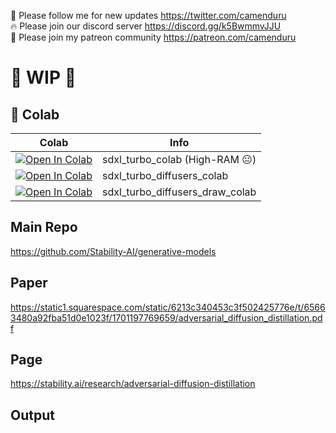 🐣 Please follow me for new updates https://twitter.com/camenduru <br />
🔥 Please join our discord server https://discord.gg/k5BwmmvJJU <br />
🥳 Please join my patreon community https://patreon.com/camenduru <br />

# 🚦 WIP 🚦

## 🦒 Colab

| Colab | Info
| --- | --- |
[![Open In Colab](https://colab.research.google.com/assets/colab-badge.svg)](https://colab.research.google.com/github/camenduru/sdxl-turbo-colab/blob/main/sdxl_turbo_colab.ipynb) | sdxl_turbo_colab (High-RAM 😐)
[![Open In Colab](https://colab.research.google.com/assets/colab-badge.svg)](https://colab.research.google.com/github/camenduru/sdxl-turbo-colab/blob/main/sdxl_turbo_diffusers_colab.ipynb) | sdxl_turbo_diffusers_colab
[![Open In Colab](https://colab.research.google.com/assets/colab-badge.svg)](https://colab.research.google.com/github/camenduru/sdxl-turbo-colab/blob/main/sdxl_turbo_diffusers_draw_colab.ipynb) | sdxl_turbo_diffusers_draw_colab

<!-- ## 🦆 Kaggle

| Kaggle | Info
| --- | --- |
[![open_in_kaggle_small](https://user-images.githubusercontent.com/54370274/228924833-17316feb-d0fe-4249-90ba-682930ba11e5.svg)](https://kaggle.com/camenduru/sdxl-turbo) | sdxl_turbo_kaggle (Free T4) -->


## Main Repo
https://github.com/Stability-AI/generative-models

## Paper
https://static1.squarespace.com/static/6213c340453c3f502425776e/t/65663480a92fba51d0e1023f/1701197769659/adversarial_diffusion_distillation.pdf

## Page
https://stability.ai/research/adversarial-diffusion-distillation

## Output

